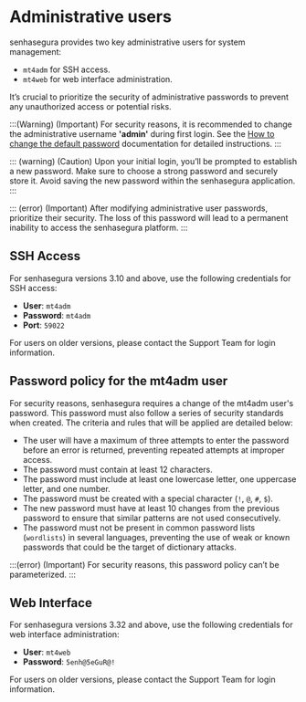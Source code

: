 # Administrative users

senhasegura provides two key administrative users for system management:   

* `mt4adm` for SSH access.
* `mt4web` for web interface administration. 

It’s crucial to prioritize the security of administrative passwords to prevent any unauthorized access or potential risks.

:::(Warning) (Important)
For security reasons, it is recommended to change the administrative username **'admin'** during first login. See the [How to change the default password](/v3-33/docs/orbit-cli-how-to-change-default-passwords) documentation for detailed instructions.
:::

::: (warning) (Caution)
Upon your initial login, you’ll be prompted to establish a new password. Make sure to choose a strong password and securely store it. Avoid saving the new password within the senhasegura application.
:::

::: (error) (Important)
After modifying administrative user passwords, prioritize their security. The loss of this password will lead to a permanent inability to access the senhasegura platform. 
:::
## SSH Access
For senhasegura versions 3.10 and above, use the following credentials for SSH access:

* **User**: `mt4adm`
* **Password**: `mt4adm` 
* **Port**: `59022`

For users on older versions, please contact the Support Team for login information.

## Password policy for the mt4adm user
For security reasons, senhasegura requires a change of the mt4adm user's password. This password must also follow a series of security standards when created. The criteria and rules that will be applied are detailed below:

* The user will have a maximum of three attempts to enter the password before an error is returned, preventing repeated attempts at improper access.
* The password must contain at least 12 characters.
* The password must include at least one lowercase letter, one uppercase letter, and one number.
* The password must be created with a special character (`!`, `@`, `#`, `$`).
* The new password must have at least 10 changes from the previous password to ensure that similar patterns are not used consecutively.
* The password must not be present in common password lists (`wordlists`) in several languages, preventing the use of weak or known passwords that could be the target of dictionary attacks.

:::(error) (Important)
For security reasons, this password policy can’t be parameterized.
:::

## Web Interface

For senhasegura versions 3.32 and above, use the following credentials for web interface administration:

* **User**: `mt4web`
* **Password**: `5enh@5eGuR@!`

For users on older versions, please contact the Support Team for login information.


